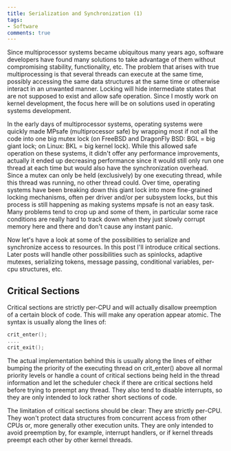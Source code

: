 ```yaml
--- 
title: Serialization and Synchronization (1)
tags: 
- Software
comments: true
---
```

Since multiprocessor systems became ubiquitous many years ago, software developers have found many solutions to take advantage of them without compromising stability, functionality, etc. The problem that arises with 
true multiprocessing is that several threads can execute at the same time, possibly accessing the same data structures at the same time or otherwise interact in an unwanted manner. Locking will hide intermediate 
states that are not supposed to exist and allow safe operation. Since I mostly work on kernel development, the focus here will be on solutions used in operating systems development.

In the early days of multiprocessor systems, operating systems were quickly made MPsafe (multiprocessor safe) by wrapping most if not all the code into one big mutex lock (on FreeBSD and DragonFly BSD: BGL = big giant 
lock; on Linux: BKL = big kernel lock). While this allowed safe operation on these systems, it didn't offer any performance improvements, actually it ended up decreasing performance since it would still only run one 
thread at each time but would also have the synchronization overhead. Since a mutex can only be held (exclusively) by one executing thread, while this thread was running, no other thread could. Over time, operating 
systems have been breaking down this giant lock into more fine-grained locking mechanisms, often per driver and/or per subsystem locks, but this process is still happening as making systems mpsafe is not an easy task. 
Many problems tend to crop up and some of them, in particular some race conditions are really hard to track down when they just slowly corrupt memory here and there and don't cause any instant panic.

Now let's have a look at some of the possibilities to serialize and synchronize access to resources. In this post I'll introduce critical sections. Later posts will handle other possibilities such as spinlocks, 
adaptive mutexes, serializing tokens, message passing, conditional variables, per-cpu structures, etc.



## Critical Sections

Critical sections are strictly per-CPU and will actually disallow preemption of a certain block of code. This will make any operation appear atomic. The syntax is usually along the lines of:
```c
crit_enter();
....
crit_exit();
```

The actual implementation behind this is usually along the lines of either bumping the priority of the executing thread on crit_enter() above all normal priority levels or handle a count of critical sections being 
held in the thread information and let the scheduler check if there are critical sections held before trying to preempt any thread. They also tend to disable interrupts, so they are only intended to lock rather short 
sections of code.

The limitation of critical sections should be clear: They are strictly per-CPU. They won't protect data structures from concurrent access from other CPUs or, more generally other execution units. They are only 
intended to avoid preemption by, for example, interrupt handlers, or if kernel threads preempt each other by other kernel threads. 
